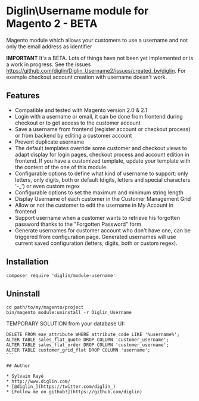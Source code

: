 # Diglin\Username module for Magento 2 - BETA #

Magento module which allows your customers to use a username and not only the email address as identifier

**IMPORTANT**
It's a BETA. Lots of things have not been yet implemented or is a work in progress. See the issues https://github.com/diglin/Diglin_Username2/issues/created_by/diglin. For example checkout account creation with username doesn't work.

## Features

- Compatible and tested with Magento version 2.0 & 2.1 
- Login with a username or email, it can be done from frontend during checkout or to get access to the customer account
- Save a username from frontend (register account or checkout process) or from backend by editing a customer account
- Prevent duplicate username
- The default templates override some customer and checkout views to adapt display for login pages, checkout process and account edition in frontend. If you have a customized template, update your template with the content of the one of this module.
- Configurable options to define what kind of username to support: only letters, only digits, both or default (digits, letters and special characters '-_') or even custom regex
- Configurable options to set the maximum and minimum string length
- Display Username of each customer in the Customer Management Grid
- Allow or not the customer to edit the username in My Account in frontend
- Support username when a customer wants to retrieve his forgotten password thanks to the "Forgotten Password" form
- Generate usernames for customer account who don't have one, can be triggered from configuration page. Generated usernames will use current saved configuration (letters, digits, both or custom regex).

## Installation

`composer require 'diglin/module-username'`

## Uninstall

```
cd path/to/my/magento/project
bin/magento module:uninstall -r Diglin_Username
```

TEMPORARY SOLUTION from your database UI:
````
DELETE FROM eav_attribute WHERE attribute_code LIKE '%username%';
ALTER TABLE sales_flat_quote DROP COLUMN 'customer_username'; 
ALTER TABLE sales_flat_order DROP COLUMN 'customer_username';
ALTER TABLE customer_grid_flat DROP COLUMN 'username';
```

## Author

* Sylvain Rayé
* http://www.diglin.com/
* [@diglin_](https://twitter.com/diglin_)
* [Follow me on github!](https://github.com/diglin)
